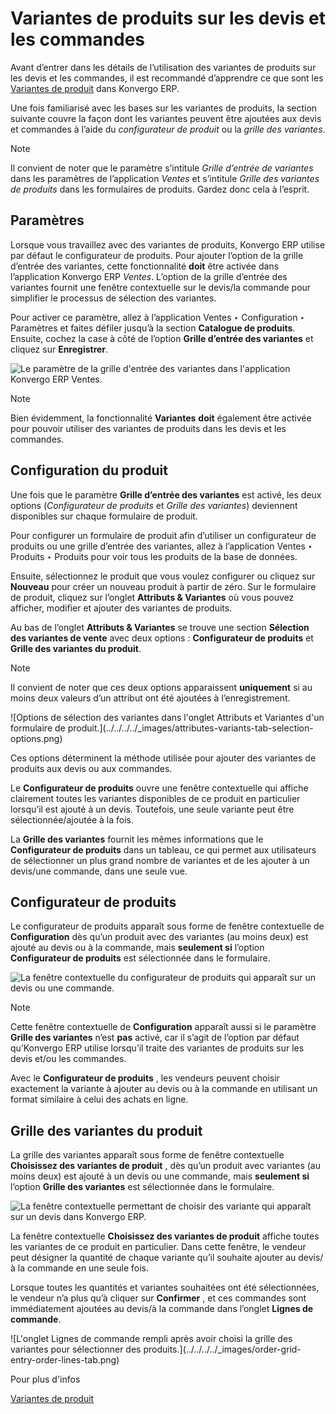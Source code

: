 # Variantes de produits sur les devis et les commandes

Avant d’entrer dans les détails de l’utilisation des variantes de produits sur
les devis et les commandes, il est recommandé d’apprendre ce que sont les
[Variantes de produit](../products_prices/products/variants) dans Konvergo ERP.

Une fois familiarisé avec les bases sur les variantes de produits, la section
suivante couvre la façon dont les variantes peuvent être ajoutées aux devis et
commandes à l’aide du _configurateur de produit_ ou la _grille des variantes_.

<div class="alert alert-primary">
<p class="alert-title">
Note</p><p>Il convient de noter que le paramètre s’intitule <em>Grille d’entrée de variantes</em> dans les paramètres de l’application <em>Ventes</em> et s’intitule <em>Grille des variantes de produits</em> dans les formulaires de produits. Gardez donc cela à l’esprit.</p>
</div>

## Paramètres

Lorsque vous travaillez avec des variantes de produits, Konvergo ERP utilise par
défaut le configurateur de produits. Pour ajouter l’option de la grille
d’entrée des variantes, cette fonctionnalité **doit** être activée dans
l’application Konvergo ERP _Ventes_. L’option de la grille d’entrée des variantes
fournit une fenêtre contextuelle sur le devis/la commande pour simplifier le
processus de sélection des variantes.

Pour activer ce paramètre, allez à l’application Ventes ‣ Configuration ‣
Paramètres et faites défiler jusqu’à la section **Catalogue de produits**.
Ensuite, cochez la case à côté de l’option **Grille d’entrée des variantes**
et cliquez sur **Enregistrer**.

![Le paramètre de la grille d'entrée des variantes dans l'application Konvergo ERP
Ventes.](../../../../_images/order-grid-entry-setting.png) <div class="alert alert-primary">
<p class="alert-title">
Note</p><p>Bien évidemment, la fonctionnalité <b>Variantes</b> <b>doit</b> également être activée pour pouvoir utiliser des variantes de produits dans les devis et les commandes.</p>
</div>

## Configuration du produit

Une fois que le paramètre **Grille d’entrée des variantes** est activé, les
deux options (_Configurateur de produits_ et _Grille des variantes_)
deviennent disponibles sur chaque formulaire de produit.

Pour configurer un formulaire de produit afin d’utiliser un configurateur de
produits ou une grille d’entrée des variantes, allez à l’application Ventes ‣
Produits ‣ Produits pour voir tous les produits de la base de données.

Ensuite, sélectionnez le produit que vous voulez configurer ou cliquez sur
**Nouveau** pour créer un nouveau produit à partir de zéro. Sur le formulaire
de produit, cliquez sur l’onglet **Attributs & Variantes** où vous pouvez
afficher, modifier et ajouter des variantes de produits.

Au bas de l’onglet **Attributs & Variantes** se trouve une section **Sélection
des variantes de vente** avec deux options : **Configurateur de produits** et
**Grille des variantes du produit**.

<div class="alert alert-primary">
<p class="alert-title">
Note</p><p>Il convient de noter que ces deux options apparaissent <b>uniquement</b> si au moins deux valeurs d’un attribut ont été ajoutées à l’enregistrement.</p>
</div> ![Options de sélection des variantes dans l'onglet
Attributs et Variantes d'un formulaire de
produit.](../../../../_images/attributes-variants-tab-selection-options.png)

Ces options déterminent la méthode utilisée pour ajouter des variantes de
produits aux devis ou aux commandes.

Le **Configurateur de produits** ouvre une fenêtre contextuelle qui affiche
clairement toutes les variantes disponibles de ce produit en particulier
lorsqu’il est ajouté à un devis. Toutefois, une seule variante peut être
sélectionnée/ajoutée à la fois.

La **Grille des variantes** fournit les mêmes informations que le
**Configurateur de produits** dans un tableau, ce qui permet aux utilisateurs
de sélectionner un plus grand nombre de variantes et de les ajouter à un
devis/une commande, dans une seule vue.

## Configurateur de produits

Le configurateur de produits apparaît sous forme de fenêtre contextuelle de
**Configuration** dès qu’un produit avec des variantes (au moins deux) est
ajouté au devis ou à la commande, mais **seulement si** l’option
**Configurateur de produits** est sélectionnée dans le formulaire.

![La fenêtre contextuelle du configurateur de produits qui apparaît sur un
devis ou une commande.](../../../../_images/product-configurator-window.png)
<div class="alert alert-primary">
<p class="alert-title">
Note</p><p>Cette fenêtre contextuelle de <b>Configuration</b> apparaît aussi si le paramètre <b>Grille des variantes</b> n’est <b>pas</b> activé, car il s’agit de l’option par défaut qu’Konvergo ERP utilise lorsqu’il traite des variantes de produits sur les devis et/ou les commandes.</p>
</div>

Avec le **Configurateur de produits** , les vendeurs peuvent choisir
exactement la variante à ajouter au devis ou à la commande en utilisant un
format similaire à celui des achats en ligne.

## Grille des variantes du produit

La grille des variantes apparaît sous forme de fenêtre contextuelle
**Choisissez des variantes de produit** , dès qu’un produit avec variantes (au
moins deux) est ajouté à un devis ou une commande, mais **seulement si**
l’option **Grille des variantes** est sélectionnée dans le formulaire.

![La fenêtre contextuelle permettant de choisir des variante qui apparaît sur
un devis dans Konvergo ERP.](../../../../_images/choose-product-variants-popup.png)

La fenêtre contextuelle **Choisissez des variantes de produit** affiche toutes
les variantes de ce produit en particulier. Dans cette fenêtre, le vendeur
peut désigner la quantité de chaque variante qu’il souhaite ajouter au devis/à
la commande en une seule fois.

Lorsque toutes les quantités et variantes souhaitées ont été sélectionnées, le
vendeur n’a plus qu’à cliquer sur **Confirmer** , et ces commandes sont
immédiatement ajoutées au devis/à la commande dans l’onglet **Lignes de
commande**.

![L'onglet Lignes de commande rempli après avoir choisi la grille des
variantes pour sélectionner des produits.](../../../../_images/order-grid-
entry-order-lines-tab.png) <div class="alert alert-secondary">
<p class="alert-title">
Pour plus d'infos</p><p><a href="../products_prices/products/variants">Variantes de produit</a></p>
</div>

